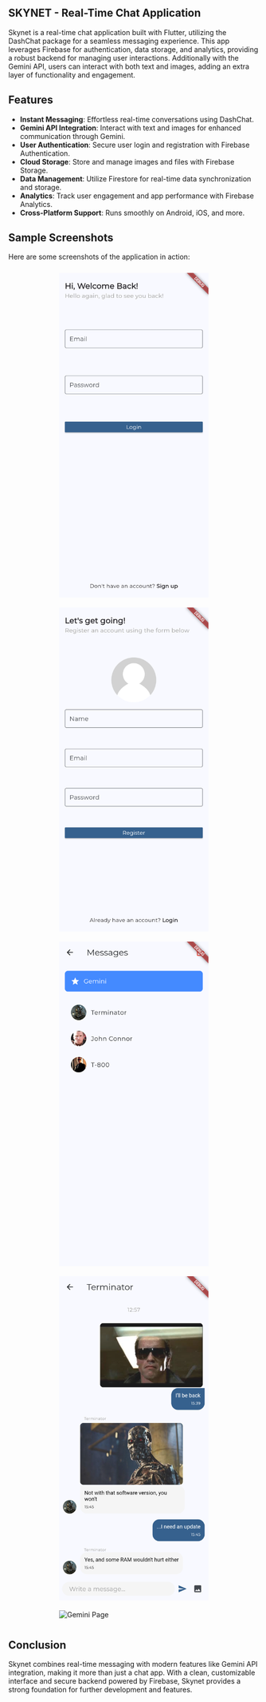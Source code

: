 ## SKYNET - Real-Time Chat Application

Skynet is a real-time chat application built with Flutter, utilizing the DashChat package for a seamless messaging experience. This app leverages Firebase for authentication, data storage, and analytics, providing a robust backend for managing user interactions. Additionally with the Gemini API, users can interact with both text and images, adding an extra layer of functionality and engagement.

## Features

- **Instant Messaging**: Effortless real-time conversations using DashChat.
- **Gemini API Integration**: Interact with text and images for enhanced communication through Gemini.
- **User Authentication**: Secure user login and registration with Firebase Authentication.
- **Cloud Storage**: Store and manage images and files with Firebase Storage.
- **Data Management**: Utilize Firestore for real-time data synchronization and storage.
- **Analytics**: Track user engagement and app performance with Firebase Analytics.
- **Cross-Platform Support**: Runs smoothly on Android, iOS, and more.
  
## Sample Screenshots

Here are some screenshots of the application in action:

<div style="display: flex; justify-content: space-around; flex-wrap: wrap;">
    <img src="assets/skynet-login-page.png" alt="Login Page" width="300" style="margin: 10px;"/>
    <img src="assets/skynet-register-page.png" alt="Register Page" width="300" style="margin: 10px;"/>
    <img src="assets/skynet-home-page.png" alt="Home Page" width="300" style="margin: 10px;"/>
    <img src="assets/skynet-chat.png" alt="Chat Page" width="300" style="margin: 10px;"/>
    <img src="assets/gemini-chat.png" alt="Gemini Page" width="300" style="margin: 10px;"/>
</div>

## Conclusion

Skynet combines real-time messaging with modern features like Gemini API integration, making it more than just a chat app. With a clean, customizable interface and secure backend powered by Firebase, Skynet provides a strong foundation for further development and features.
